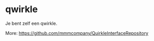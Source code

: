 # qwirkle
Je bent zelf een qwirkle.

More: https://github.com/mmmcompany/QuirkleInterfaceRepository
